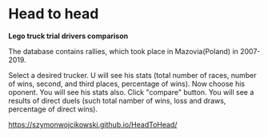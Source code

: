 # Head to head
**Lego truck trial drivers comparison**

The database contains rallies, which took place in Mazovia(Poland) in 2007-2019.

Select a desired trucker. U will see his stats (total number of races, number of wins, second, and third places, percentage of wins). Now choose his oponent. You will see his stats also. Click "compare" button. You will see a results of direct duels (such total namber of wins, loss and draws, percentage of direct wins).

https://szymonwojcikowski.github.io/HeadToHead/
